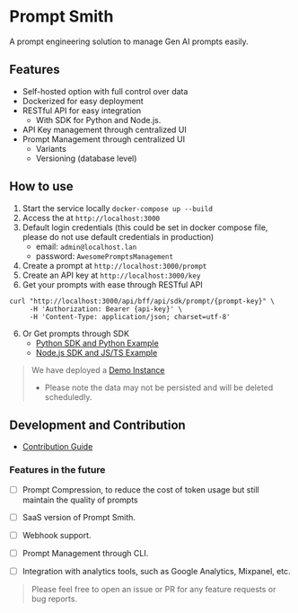 # Prompt Smith

A prompt engineering solution to manage Gen AI prompts easily.


## Features
- Self-hosted option with full control over data
- Dockerized for easy deployment
- RESTful API for easy integration
  - With SDK for Python and Node.js.
- API Key management through centralized UI
- Prompt Management through centralized UI
  - Variants
  - Versioning (database level)

## How to use

1. Start the service locally `docker-compose up --build`
2. Access the at `http://localhost:3000`
3. Default login credentials (this could be set in docker compose file, please do not use default credentials in production)
   - email: `admin@localhost.lan`
   - password: `AwesomePromptsManagement`
4. Create a prompt at `http://localhost:3000/prompt`
5. Create an API key at `http://localhost:3000/key`
4. Get your prompts with ease through RESTful API
```shell
curl "http://localhost:3000/api/bff/api/sdk/prompt/{prompt-key}" \
     -H 'Authorization: Bearer {api-key}' \
     -H 'Content-Type: application/json; charset=utf-8' 
```
6. Or Get prompts through SDK
   - [Python SDK and Python Example](https://github.com/PromptSmith-OSS/promptsmith-python-sdk)
   - [Node.js SDK and JS/TS Example](https://github.com/PromptSmith-OSS/promptsmith-js-sdk)





> We have deployed a [Demo Instance](https://app.demo.promptsmith.dev)
> - Please note the data may not be persisted and will be deleted scheduledly.

## Development and Contribution
- [Contribution Guide](CONTRIBUTING.md)


### Features in the future
- [ ] Prompt Compression, to reduce the cost of token usage but still maintain the quality of prompts
- [ ] SaaS version of Prompt Smith.
- [ ] Webhook support.
- [ ] Prompt Management through CLI.
- [ ] Integration with analytics tools, such as Google Analytics, Mixpanel, etc.


> Please feel free to open an issue or PR for any feature requests or bug reports.
